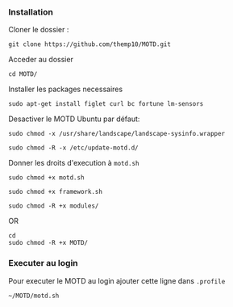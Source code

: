 
### Installation
Cloner le dossier :
```shell
git clone https://github.com/themp10/MOTD.git
```
Acceder au dossier
```shell
cd MOTD/
```
Installer les packages necessaires
```shell
sudo apt-get install figlet curl bc fortune lm-sensors
```
Desactiver le MOTD Ubuntu par défaut:
```shell
sudo chmod -x /usr/share/landscape/landscape-sysinfo.wrapper
```
```shell
sudo chmod -R -x /etc/update-motd.d/
```
Donner les droits d'execution à `motd.sh`
```shell
sudo chmod +x motd.sh
```
```shell
sudo chmod +x framework.sh
```
```shell
sudo chmod -R +x modules/
```
OR 
```shell
cd
sudo chmod -R +x MOTD/
```

### Executer au login

Pour executer le MOTD au login 
ajouter cette ligne dans `.profile`

```shell
~/MOTD/motd.sh
```
